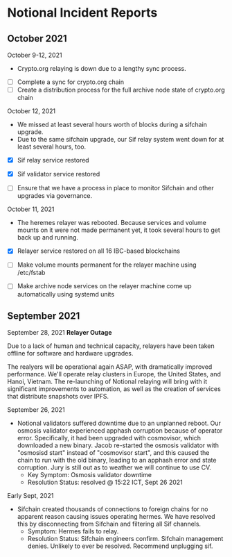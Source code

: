 # Notional Incident Reports

## October 2021

October 9-12, 2021
* Crypto.org relaying is down due to a lengthy sync process. 
- [ ] Complete a sync for crypto.org chain
- [ ] Create a distribution process for the full archive node state of crypto.org chain

October 12, 2021
* We missed at least several hours worth of blocks during a sifchain upgrade.  
* Due to the same sifchain upgrade, our Sif relay system went down for at least several hours, too. 
- [x] Sif relay service restored
- [x] Sif validator service restored 
- [ ] Ensure that we have a process in place to monitor Sifchain and other upgrades via governance. 


October 11, 2021
* The heremes relayer was rebooted.  Because services and volume mounts on it were not made permanent yet, it took several hours to get back up and running.  
- [x] Relayer service restored on all 16 IBC-based blockchains 
- [ ] Make volume mounts permanent for the relayer machine using /etc/fstab
- [ ] Make archive node services on the relayer machine come up automatically using systemd units


## September 2021
September 28, 2021
**Relayer Outage**

Due to a lack of human and technical capacity, relayers have been taken offline for software and hardware upgrades.

The realyers will be operational again ASAP, with dramatically improved performance.  We'll operate relay clusters in Europe, the United States, and Hanoi, Vietnam.  The re-launching of Notional relaying will bring with it significant improvements to automation, as well as the creation of services that distribute snapshots over IPFS.    




September 26, 2021
* Notional validators suffered downtime due to an unplanned reboot.  Our osmosis validator experienced apphash corruption because of operator error.  Specifically, it had been upgraded with cosmovisor, which downloaded a new binary.  Jacob re-started the osmosis validator with "osmosisd start" instead of "cosmovisor start", and this caused the chain to run with the old binary, leading to an apphash error and state corruption.    Jury is still out as to weather we will continue to use CV.
  * Key Symptom: Osmosis validator downtime
  * Resolution Status: resolved @ 15:22 ICT, Sept 26 2021


Early Sept, 2021
* Sifchain created thousands of connections to foreign chains for no apparent reason causing issues operating hermes.  We have resolved this by disconnecting from Sifchain and filtering all Sif channels.  
  * Symptom: Hermes fails to relay.
  * Resolution Status: Sifchain engineers confirm. Sifchain management denies.  Unlikely to ever be resolved.  Recommend unplugging sif.  



